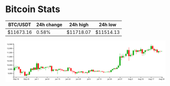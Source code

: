 # Bitcoin Stats

BTC/USDT|24h change|24h high|24h low|
|---|---|---|---|
|$11673.16|0.58%|$11718.07|$11514.13|

<img src="./chart.svg">

